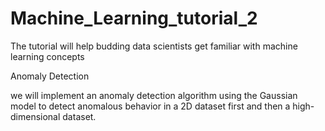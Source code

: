# Machine_Learning_tutorial_2
The tutorial will help budding data scientists get familiar with machine learning concepts

Anomaly Detection

we will implement an anomaly detection algorithm using the Gaussian model to detect anomalous behavior in a 2D dataset first and then a high-dimensional dataset.
